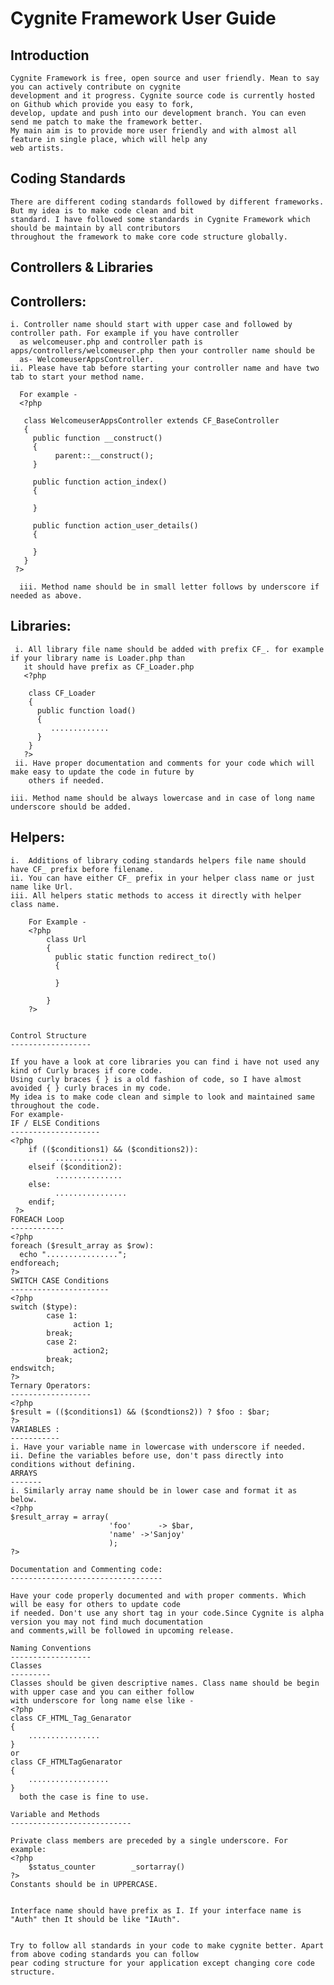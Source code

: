   Cygnite Framework User Guide
==================================

   Introduction
   ------------
    Cygnite Framework is free, open source and user friendly. Mean to say you can actively contribute on cygnite 
    development and it progress. Cygnite source code is currently hosted on Github which provide you easy to fork,
    develop, update and push into our development branch. You can even send me patch to make the framework better.
    My main aim is to provide more user friendly and with almost all feature in single place, which will help any
    web artists.


   Coding Standards
   ---------------------
    There are different coding standards followed by different frameworks. But my idea is to make code clean and bit 
    standard. I have followed some standards in Cygnite Framework which should be maintain by all contributors 
    throughout the framework to make core code structure globally.

   Controllers & Libraries
   -----------------------

   Controllers:
   -------------
    i. Controller name should start with upper case and followed by controller path. For example if you have controller 
      as welcomeuser.php and controller path is apps/controllers/welcomeuser.php then your controller name should be
      as- WelcomeuserAppsController.
    ii. Please have tab before starting your controller name and have two tab to start your method name.
      
      For example -
      <?php
       
       class WelcomeuserAppsController extends CF_BaseController
       {
         public function __construct()
         {
              parent::__construct(); 
         }
        
         public function action_index()
         {
         
         }
         
         public function action_user_details()
         { 
         
         }
       }
     ?>
      
      iii. Method name should be in small letter follows by underscore if needed as above.


   Libraries:
   ----------
     i. All library file name should be added with prefix CF_. for example if your library name is Loader.php than 
       it should have prefix as CF_Loader.php
       <?php
       
        class CF_Loader
        {
          public function load()
          {
             .............
          }
        }
       ?>
     ii. Have proper documentation and comments for your code which will make easy to update the code in future by 
        others if needed.
        
    iii. Method name should be always lowercase and in case of long name underscore should be added.


   Helpers:
   ----------
    i.  Additions of library coding standards helpers file name should have CF_ prefix before filename.
    ii. You can have either CF_ prefix in your helper class name or just name like Url.
    iii. All helpers static methods to access it directly with helper class name.
       
        For Example -
        <?php
            class Url
            {
              public static function redirect_to()
              {
              
              }
              
            }
        ?>
        
    
    Control Structure
    ------------------

    If you have a look at core libraries you can find i have not used any kind of Curly braces if core code. 
    Using curly braces { } is a old fashion of code, so I have almost avoided { } curly braces in my code. 
    My idea is to make code clean and simple to look and maintained same throughout the code.    
    For example- 
    IF / ELSE Conditions
    --------------------  
    <?php    
        if (($conditions1) && ($conditions2)):
              ..............
        elseif ($condition2):
              ...............
        else:
              ................
        endif;
     ?>    
    FOREACH Loop
    ------------  
    <?php    
    foreach ($result_array as $row):
      echo "................";
    endforeach;    
    ?>
    SWITCH CASE Conditions
    ----------------------
    <?php    
    switch ($type):
            case 1:
                  action 1;
            break;
            case 2:
                  action2;
            break;
    endswitch;    
    ?>    
    Ternary Operators:
    ------------------        
    <?php    
    $result = (($conditions1) && ($condtions2)) ? $foo : $bar;    
    ?>
    VARIABLES :
    -----------    
    i. Have your variable name in lowercase with underscore if needed.
    ii. Define the variables before use, don't pass directly into conditions without defining.
    ARRAYS
    -------
    i. Similarly array name should be in lower case and format it as below.
    <?php     
    $result_array = array(
                          'foo'      -> $bar,
                          'name' ->'Sanjoy'
                          );
    ?>    
    
    Documentation and Commenting code:
    ----------------------------------      
    
    Have your code properly documented and with proper comments. Which will be easy for others to update code 
    if needed. Don't use any short tag in your code.Since Cygnite is alpha version you may not find much documentation
    and comments,will be followed in upcoming release.

    Naming Conventions
    ------------------
    Classes
    ---------
    Classes should be given descriptive names. Class name should be begin with upper case and you can either follow
    with underscore for long name else like -      
    <?php    
    class CF_HTML_Tag_Genarator
    {
        ................
    }
    or
    class CF_HTMLTagGenarator
    {
        ..................
    }
      both the case is fine to use.

    Variable and Methods
    ---------------------------

    Private class members are preceded by a single underscore. For example:
    <?php    
        $status_counter        _sortarray()    
    ?>
    Constants should be in UPPERCASE.
    

    Interface name should have prefix as I. If your interface name is "Auth" then It should be like "IAuth". 
    
    
    Try to follow all standards in your code to make cygnite better. Apart from above coding standards you can follow
    pear coding structure for your application except changing core code structure.
    
    
     
    
    
    

